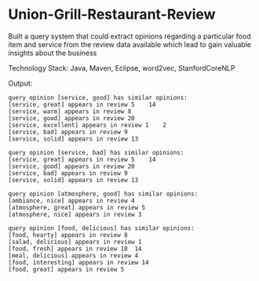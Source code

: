 # Union-Grill-Restaurant-Review

Built a query system that could extract opinions regarding a particular food item and service from the review data available which lead to gain valuable insights about the business

Technology Stack: Java, Maven, Eclipse, word2vec, StanfordCoreNLP

Output:
```
query opinion [service, good] has similar opinions: 
[service, great] appears in review 5	14	
[service, warm] appears in review 8	
[service, good] appears in review 20	
[service, excellent] appears in review 1	2	
[service, bad] appears in review 9	
[service, solid] appears in review 13	

query opinion [service, bad] has similar opinions: 
[service, great] appears in review 5	14	
[service, good] appears in review 20	
[service, bad] appears in review 9	
[service, solid] appears in review 13	

query opinion [atmosphere, good] has similar opinions: 
[ambiance, nice] appears in review 4	
[atmosphere, great] appears in review 5	
[atmosphere, nice] appears in review 3	

query opinion [food, delicious] has similar opinions: 
[food, hearty] appears in review 8	
[salad, delicious] appears in review 1	
[food, fresh] appears in review 18	14	
[meal, delicious] appears in review 4	
[food, interesting] appears in review 14	
[food, great] appears in review 5	
```
